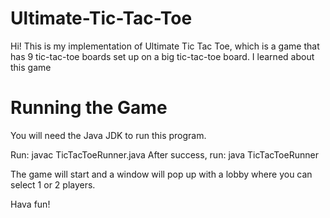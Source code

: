 # Ultimate-Tic-Tac-Toe

Hi! This is my implementation of Ultimate Tic Tac Toe, which is a game that has 9 tic-tac-toe boards set up on a big tic-tac-toe board. I learned about this game 

# Running the Game 

You will need the Java JDK to run this program. 

Run: javac TicTacToeRunner.java
After success, run: java TicTacToeRunner

The game will start and a window will pop up with a lobby where you can select 1 or 2 players. 

Hava fun!
